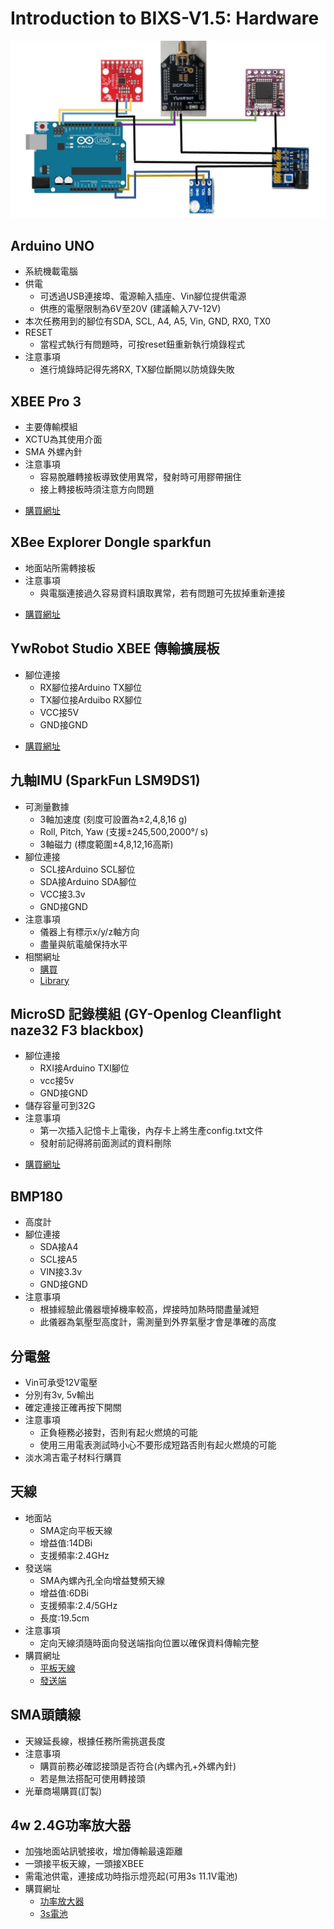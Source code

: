 # Introduction to BIXS-V1.5: Hardware
![image](https://github.com/TKU-STL/Docs/blob/main/BIXS-V1.5/Picture/BIXS.jpeg)
## Arduino UNO
* 系統機載電腦
* 供電
    * 可透過USB連接埠、電源輸入插座、Vin腳位提供電源
    * 供應的電壓限制為6V至20V (建議輸入7V-12V)
* 本次任務用到的腳位有SDA, SCL, A4, A5, Vin, GND, RX0, TX0
* RESET
    * 當程式執行有問題時，可按reset鈕重新執行燒錄程式
* 注意事項
    * 進行燒錄時記得先將RX, TX腳位斷開以防燒錄失敗
## XBEE Pro 3
* 主要傳輸模組
* XCTU為其使用介面
* SMA 外螺內針
* 注意事項
    * 容易脫離轉接板導致使用異常，發射時可用膠帶捆住
    * 接上轉接板時須注意方向問題
- [購買網址](https://www.ruten.com.tw/item/show?21312138233975)

## XBee Explorer Dongle sparkfun
* 地面站所需轉接板
* 注意事項
    * 與電腦連接過久容易資料讀取異常，若有問題可先拔掉重新連接
- [購買網址](https://www.taiwaniot.com.tw/product/xbee-explorer-dongle/)

## YwRobot Studio XBEE 傳輸擴展板
* 腳位連接
    * RX腳位接Arduino TX腳位
    * TX腳位接Arduibo RX腳位
    * VCC接5V
    * GND接GND
- [購買網址](https://www.ruten.com.tw/item/show?22151558253582)

## 九軸IMU (SparkFun LSM9DS1)
* 可測量數據
    * 3軸加速度 (刻度可設置為±2,4,8,16 g)
    * Roll, Pitch, Yaw (支援±245,500,2000°/ s)
    * 3軸磁力 (標度範圍±4,8,12,16高斯)
* 腳位連接
    * SCL接Arduino SCL腳位
    * SDA接Arduino SDA腳位
    * VCC接3.3v
    * GND接GND
* 注意事項
    * 儀器上有標示x/y/z軸方向
    * 盡量與航電艙保持水平
* 相關網址
    - [購買](https://www.taiwaniot.com.tw/product/9dof-imu-breakout-lsm9ds1-sparkfun/)
    - [Library](https://github.com/sparkfun/SparkFun_LSM9DS1_Arduino_Library)

## MicroSD 記錄模組 (GY-Openlog Cleanflight naze32 F3 blackbox)
* 腳位連接
    * RXI接Arduino TXI腳位
    * vcc接5v
    * GND接GND
* 儲存容量可到32G
* 注意事項
    * 第一次插入記憶卡上電後，內存卡上將生產config.txt文件
    * 發射前記得將前面測試的資料刪除
- [購買網址](https://www.taiwaniot.com.tw/product/gy-openlog-cleanflight-naze32-f3-blackbox-%E9%BB%91%E5%8C%A3%E5%AD%90-microsd-%E8%A8%98%E9%8C%84%E6%A8%A1%E7%B5%84-uart-%E9%80%9A%E8%A8%8A/)

## BMP180
* 高度計
* 腳位連接
    * SDA接A4
    * SCL接A5
    * VIN接3.3v
    * GND接GND
* 注意事項
    * 根據經驗此儀器壞掉機率較高，焊接時加熱時間盡量減短
    * 此儀器為氣壓型高度計，需測量到外界氣壓才會是準確的高度

## 分電盤
* Vin可承受12V電壓
* 分別有3v, 5v輸出
* 確定連接正確再按下開關
* 注意事項
    * 正負極務必接對，否則有起火燃燒的可能
    * 使用三用電表測試時小心不要形成短路否則有起火燃燒的可能
* 淡水鴻吉電子材料行購買

## 天線
* 地面站
    * SMA定向平板天線
    * 增益值:14DBi
    * 支援頻率:2.4GHz
* 發送端
    * SMA內螺內孔全向增益雙頻天線
    * 增益值:6DBi
    * 支援頻率:2.4/5GHz
    * 長度:19.5cm
* 注意事項
    * 定向天線須隨時面向發送端指向位置以確保資料傳輸完整
* 購買網址
    - [平板天線](https://www.ruten.com.tw/item/show?21901449881377)
    - [發送端](https://www.ruten.com.tw/item/show?21615456125288)

## SMA頭饋線
* 天線延長線，根據任務所需挑選長度
* 注意事項
    * 購買前務必確認接頭是否符合(內螺內孔+外螺內針)
    * 若是無法搭配可使用轉接頭
* 光華商場購買(訂製)

## 4w 2.4G功率放大器
* 加強地面站訊號接收，增加傳輸最遠距離
* 一頭接平板天線，一頭接XBEE
* 需電池供電，連接成功時指示燈亮起(可用3s 11.1V電池)
* 購買網址
    - [功率放大器](https://www.ruten.com.tw/item/show?22139393914871)
    - [3s電池](https://www.ruten.com.tw/item/show?22140462188749)
    


